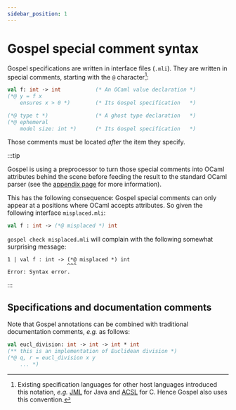 ```yaml
---
sidebar_position: 1
---
```


# Gospel special comment syntax

Gospel specifications are written in interface files (`.mli`). They are written
in special comments, starting with the `@` character[^1]:

[^1]: Existing specification languages for other host languages introduced this
    notation, *e.g.* [JML](https://www.cs.ucf.edu/~leavens/JML/index.shtml) for
    Java and [ACSL](https://frama-c.com/html/acsl.html) for C. Hence Gospel
    also uses this convention.

```ocaml
val f: int -> int           (* An OCaml value declaration *)
(*@ y = f x
    ensures x > 0 *)        (* Its Gospel specification   *)

(*@ type t *)               (* A ghost type declaration   *)
(*@ ephemeral
    model size: int *)      (* Its Gospel specification   *)
```

Those comments must be located _after_ the item they specify.


:::tip

Gospel is using a preprocessor to turn those special comments into OCaml
attributes behind the scene before feeding the result to the standard OCaml
parser (see the [appendix page](attributes) for more information).

This has the following consequence: Gospel special comments can only appear at a
positions where OCaml accepts attributes. So given the following interface
`misplaced.mli`:

```ocaml invalidSyntax
val f : int -> (*@ misplaced *) int
```

`gospel check misplaced.mli` will complain with the following somewhat
surprising message:

```
1 | val f : int -> (*@ misplaced *) int
                   ^^^
Error: Syntax error.
```

:::


## Specifications and documentation comments

Note that Gospel annotations can be combined with traditional documentation
comments, *e.g.* as follows:

```ocaml invalidSyntax
val eucl_division: int -> int -> int * int
(** this is an implementation of Euclidean division *)
(*@ q, r = eucl_division x y
    ... *)
```
